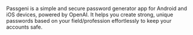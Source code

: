 Passgeni is a simple and secure password generator app for Android and iOS devices, powered by OpenAI. It helps you create strong, unique passwords based on your field/profession effortlessly to keep your accounts safe.
